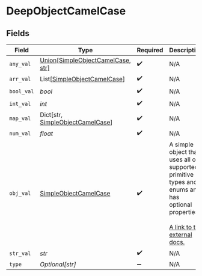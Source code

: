 # DeepObjectCamelCase


## Fields

| Field                                                                                                                                                             | Type                                                                                                                                                              | Required                                                                                                                                                          | Description                                                                                                                                                       |
| ----------------------------------------------------------------------------------------------------------------------------------------------------------------- | ----------------------------------------------------------------------------------------------------------------------------------------------------------------- | ----------------------------------------------------------------------------------------------------------------------------------------------------------------- | ----------------------------------------------------------------------------------------------------------------------------------------------------------------- |
| `any_val`                                                                                                                                                         | [Union[SimpleObjectCamelCase, str]](../../models/shared/deepobjectcamelcaseanyval.md)                                                                             | :heavy_check_mark:                                                                                                                                                | N/A                                                                                                                                                               |
| `arr_val`                                                                                                                                                         | List[[SimpleObjectCamelCase](../../models/shared/simpleobjectcamelcase.md)]                                                                                       | :heavy_check_mark:                                                                                                                                                | N/A                                                                                                                                                               |
| `bool_val`                                                                                                                                                        | *bool*                                                                                                                                                            | :heavy_check_mark:                                                                                                                                                | N/A                                                                                                                                                               |
| `int_val`                                                                                                                                                         | *int*                                                                                                                                                             | :heavy_check_mark:                                                                                                                                                | N/A                                                                                                                                                               |
| `map_val`                                                                                                                                                         | Dict[str, [SimpleObjectCamelCase](../../models/shared/simpleobjectcamelcase.md)]                                                                                  | :heavy_check_mark:                                                                                                                                                | N/A                                                                                                                                                               |
| `num_val`                                                                                                                                                         | *float*                                                                                                                                                           | :heavy_check_mark:                                                                                                                                                | N/A                                                                                                                                                               |
| `obj_val`                                                                                                                                                         | [SimpleObjectCamelCase](../../models/shared/simpleobjectcamelcase.md)                                                                                             | :heavy_check_mark:                                                                                                                                                | A simple object that uses all our supported primitive types and enums and has optional properties.<br/><br/>[A link to the external docs.](https://docs.speakeasyapi.dev) |
| `str_val`                                                                                                                                                         | *str*                                                                                                                                                             | :heavy_check_mark:                                                                                                                                                | N/A                                                                                                                                                               |
| `type`                                                                                                                                                            | *Optional[str]*                                                                                                                                                   | :heavy_minus_sign:                                                                                                                                                | N/A                                                                                                                                                               |